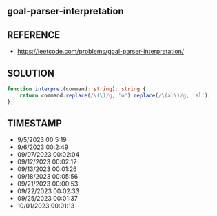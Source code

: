 ## goal-parser-interpretation

## REFERENCE

- https://leetcode.com/problems/goal-parser-interpretation/

## SOLUTION

``` Typescript
function interpret(command: string): string {
    return command.replace(/\(\)/g, 'o').replace(/\(al\)/g, 'al');
};
```

## TIMESTAMP

- 9/5/2023 00:5:19
- 9/6/2023 00:2:49
- 09/07/2023 00:02:04
- 09/12/2023 00:02:12
- 09/13/2023 00:01:26
- 09/18/2023 00:05:56
- 09/21/2023 00:00:53
- 09/22/2023 00:02:33
- 09/25/2023 00:01:37
- 10/01/2023 00:01:13




